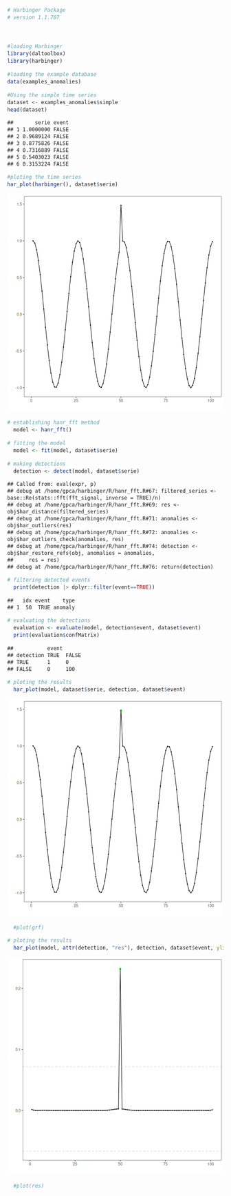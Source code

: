 
``` r
# Harbinger Package
# version 1.1.707



#loading Harbinger
library(daltoolbox)
library(harbinger) 
```


``` r
#loading the example database
data(examples_anomalies)
```


``` r
#Using the simple time series 
dataset <- examples_anomalies$simple
head(dataset)
```

```
##       serie event
## 1 1.0000000 FALSE
## 2 0.9689124 FALSE
## 3 0.8775826 FALSE
## 4 0.7316889 FALSE
## 5 0.5403023 FALSE
## 6 0.3153224 FALSE
```


``` r
#ploting the time series
har_plot(harbinger(), dataset$serie)
```

![plot of chunk unnamed-chunk-4](fig/hanr_fft_binseg_cusum/unnamed-chunk-4-1.png)


``` r
# establishing hanr_fft method 
  model <- hanr_fft()
```


``` r
# fitting the model
  model <- fit(model, dataset$serie)
```


``` r
# making detections
  detection <- detect(model, dataset$serie)
```

```
## Called from: eval(expr, p)
## debug at /home/gpca/harbinger/R/hanr_fft.R#67: filtered_series <- base::Re(stats::fft(fft_signal, inverse = TRUE)/n)
## debug at /home/gpca/harbinger/R/hanr_fft.R#69: res <- obj$har_distance(filtered_series)
## debug at /home/gpca/harbinger/R/hanr_fft.R#71: anomalies <- obj$har_outliers(res)
## debug at /home/gpca/harbinger/R/hanr_fft.R#72: anomalies <- obj$har_outliers_check(anomalies, res)
## debug at /home/gpca/harbinger/R/hanr_fft.R#74: detection <- obj$har_restore_refs(obj, anomalies = anomalies, 
##     res = res)
## debug at /home/gpca/harbinger/R/hanr_fft.R#76: return(detection)
```


``` r
# filtering detected events
  print(detection |> dplyr::filter(event==TRUE))
```

```
##   idx event    type
## 1  50  TRUE anomaly
```


``` r
# evaluating the detections
  evaluation <- evaluate(model, detection$event, dataset$event)
  print(evaluation$confMatrix)
```

```
##           event      
## detection TRUE  FALSE
## TRUE      1     0    
## FALSE     0     100
```


``` r
# ploting the results
  har_plot(model, dataset$serie, detection, dataset$event)
```

![plot of chunk unnamed-chunk-10](fig/hanr_fft_binseg_cusum/unnamed-chunk-10-1.png)

``` r
  #plot(grf)
```


``` r
# ploting the results
  har_plot(model, attr(detection, "res"), detection, dataset$event, yline = attr(detection, "threshold"))
```

![plot of chunk unnamed-chunk-11](fig/hanr_fft_binseg_cusum/unnamed-chunk-11-1.png)

``` r
  #plot(res)
```
